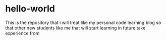 # hello-world
This is the repository that i will treat like my personal code learning blog so that other new students like me that will start learning in future take experience from  
